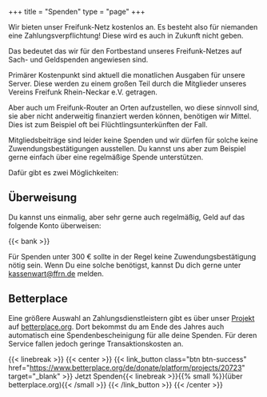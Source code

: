 +++
title = "Spenden"
type = "page"
+++

Wir bieten unser Freifunk-Netz kostenlos an. Es besteht also für niemanden eine Zahlungsverpflichtung! Diese wird es auch in Zukunft nicht geben.

Das bedeutet das wir für den Fortbestand unseres Freifunk-Netzes auf Sach- und Geldspenden angewiesen sind.

Primärer Kostenpunkt sind aktuell die monatlichen Ausgaben für unsere Server. Diese werden zu einem großen Teil durch die Mitglieder unseres Vereins Freifunk Rhein-Neckar e.V. getragen.

Aber auch um Freifunk-Router an Orten aufzustellen, wo diese sinnvoll sind, sie aber nicht anderweitig finanziert werden können, benötigen wir Mittel. Dies ist zum Beispiel oft bei Flüchtlingsunterkünften der Fall.

Mitgliedsbeiträge sind leider keine Spenden und wir dürfen für solche keine Zuwendungsbestätigungen ausstellen. Du kannst uns aber zum Beispiel gerne einfach über eine regelmäßige Spende unterstützen.

Dafür gibt es zwei Möglichkeiten:

## Überweisung

Du kannst uns einmalig, aber sehr gerne auch regelmäßig, Geld auf das folgende Konto überweisen:

{{< bank >}}

Für Spenden unter 300 € sollte in der Regel keine Zuwendungsbestätigung nötig sein. Wenn Du eine solche benötigst, kannst Du dich gerne unter [kassenwart@ffrn.de](mailto:kassenwart@ffrn.de) melden.

## Betterplace

Eine größere Auswahl an Zahlungsdienstleistern gibt es über unser
[Projekt](https://www.betterplace.org/de/projects/20723-freifunk-rhein-neckar-freies-wlan-im-rhein-neckar-gebiet)
auf [betterplace.org](https://www.betterplace.org/). Dort bekommst du am Ende des Jahres auch automatisch eine 
Spendenbescheinigung für alle deine Spenden. Für deren Service fallen jedoch geringe Transaktionskosten an.

{{< linebreak >}}
{{< center >}}
{{< link_button class="btn btn-success" href="https://www.betterplace.org/de/donate/platform/projects/20723" target="_blank" >}}
Jetzt Spenden{{< linebreak >}}{{% small %}}(über betterplace.org){{< /small >}}
{{< /link_button >}}
{{< /center >}}

